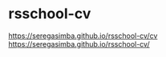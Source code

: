 # rsschool-cv
https://seregasimba.github.io/rsschool-cv/cv https://seregasimba.github.io/rsschool-cv/